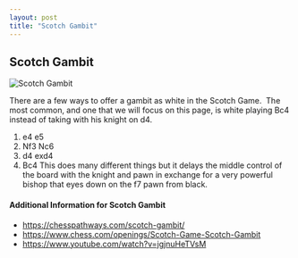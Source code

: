 ```yaml
---
layout: post
title: "Scotch Gambit"
---
```


## Scotch Gambit

![Scotch Gambit](https://www.thechesswebsite.com/wp-content/uploads/2013/09/scotch-gambit1.jpg)

There are a few ways to offer a gambit as white in the Scotch Game.  The most common, and one that we will focus on this page, is white playing Bc4 instead of taking with his knight on d4.
1. e4 e5
2. Nf3 Nc6
3. d4 exd4
4. Bc4
This does many different things but it delays the middle control of the board with the knight and pawn in exchange for a very powerful bishop that eyes down on the f7 pawn from black.


#### Additional Information for Scotch Gambit

- https://chesspathways.com/scotch-gambit/
- https://www.chess.com/openings/Scotch-Game-Scotch-Gambit
- https://www.youtube.com/watch?v=jgjnuHeTVsM

